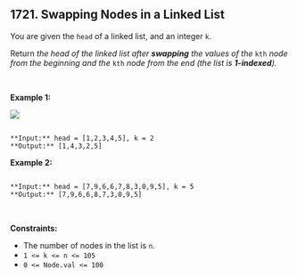 ## 1721. Swapping Nodes in a Linked List


You are given the `head` of a linked list, and an integer `k`.


Return *the head of the linked list after **swapping** the values of the* `kth` *node from the beginning and the* `kth` *node from the end (the list is **1-indexed**).*


 


**Example 1:**


![](https://assets.leetcode.com/uploads/2020/09/21/linked1.jpg)

```

**Input:** head = [1,2,3,4,5], k = 2
**Output:** [1,4,3,2,5]

```

**Example 2:**



```

**Input:** head = [7,9,6,6,7,8,3,0,9,5], k = 5
**Output:** [7,9,6,6,8,7,3,0,9,5]

```

 


**Constraints:**


* The number of nodes in the list is `n`.
* `1 <= k <= n <= 105`
* `0 <= Node.val <= 100`



